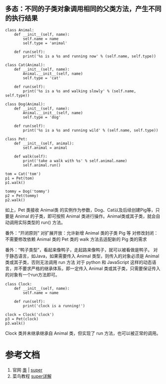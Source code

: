 ## 多态：不同的子类对象调用相同的父类方法，产生不同的执行结果
```
class Animal:
	def __init__(self, name):
		self.name = name
		self.type = 'animal'

	def run(self):
		print('%s is a %s and running now' % (self.name, self.type))

class Cat(Animal):
	def __init__(self, name):
		Animal.__init__(self, name)
		self.type = 'cat'

	def run(self):
		print('%s is a %s and walking slowly' % (self.name, self.type))

class Dog(Animal):
	def __init__(self, name):
		Animal.__init__(self, name)
		self.type = 'dog'

	def run(self):
		print('%s is a %s and running wild' % (self.name, self.type))

class Pet:
	def __init__(self, animal):
		self.animal = animal

	def walk(self):
		print('take a walk with %s' % self.animal.name)
		self.animal.run()

tom = Cat('tom')
p1 = Pet(tom)
p1.walk()

tommy = Dog('tommy')
p2 = Pet(tommy)
p2.walk()
```

如上，Pet 类接收 Animal类 的实例作为参数，Dog、Cat以及后续创建Pig等，只要是 Animal 的子类，即可按照 Animal 类进行操作。Animal类或其子类，就会自动调用实际类型的 run() 方法。

番外：“开闭原则”
对扩展开放：允许新增 Animal 类的子类 Pig 等
对修改封闭：不需要修改依赖 Animal 类的 Pet 类的 walk 方法去适配新的 Pig 类的需求

番外：“鸭子类型”，看起来像鸭子，走起路来像鸭子，就可以被看做是鸭子。
对于静态语言，如Java，如果需要传入 Animal 类型，则传入的对象必须是 Animal 类或其子类，否则无法调用 run 方法
对于 python 和 JavaScript 这样的动态语言，并不要求严格的继承体系，即一定传入 Animal 类或其子类，只需要保证传入的对象有一个run方法即可。
```
class Clock:
	def __init__(self, name):
		self.name = name

	def run(self):
		print('clock is a running!')

clock = Clock('clock')
p3 = Pet(clock)
p3.walk()
```
Clock 类并未继承继承自 Animal 类，但实现了 run 方法，也可以被正常的调用。


# 参考文档
1. 官网 [类](https://docs.python.org/3.5/tutorial/classes.html) | [super]()
2. 菜鸟教程 [super详解](https://www.runoob.com/w3cnote/python-super-detail-intro.html) 